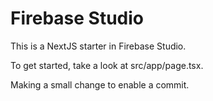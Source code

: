 # Firebase Studio

This is a NextJS starter in Firebase Studio.

To get started, take a look at src/app/page.tsx.

Making a small change to enable a commit.